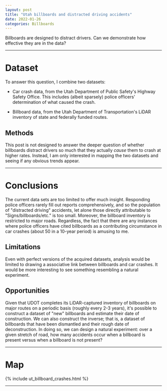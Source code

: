 ```yaml
---
layout: post
title: "Utah billboards and distracted driving accidents"
date: 2022-01-26
categories: Billboards
---
```


Billboards are designed to distract drivers. Can we demonstrate how effective they are in the data?

***

# Dataset

To answer this question, I combine two datasets:

* Car crash data, from the Utah Department of Public Safety's Highway Safety Office. This includes (albeit sparsely) police officers' determination of what caused the crash.

* Billboard data, from the Utah Department of Transportation's LiDAR inventory of state and federally funded routes.

## Methods

This post is not designed to answer the deeper question of whether billboards distract drivers so much that they actually *cause* them to crash at higher rates. Instead, I am only interested in mapping the two datasets and seeing if any obvious trends appear.

***

# Conclusions

The current data sets are too limited to offer much insight. Responding police officers rarely fill out reports comprehensively, and so the population of "distracted driving" accidents, let alone those directly attributable to "Signs/billboards/etc." is too small. Moreover, the billboard inventory is restricted to major roads. Regardless, the fact that there are any instances where police officers have cited billboards as a contributing circumstance in car crashes (about 50 in a 10-year period) is amusing to me.

## Limitations

Even with perfect versions of the acquired datasets, analysis would be limited to drawing a associative link between billboards and car crashes. It would be more interesting to see something resembling a natural experiment.

## Opportunities

Given that UDOT completes its LiDAR-captured inventory of billboards on major routes on a periodic basis (roughly every 2-3 years), it's possible to construct a dataset of "new" billboards and estimate their date of construction. We can also construct the inverse; that is, a dataset of billboards that have been dismantled and their rough date of deconstruction. In doing so, we can design a natural experiment: over a given stretch of road, how many accidents occur when a billboard is present versus when a billboard is not present?

***

# Map

{% include ut_billboard_crashes.html %}

***